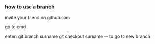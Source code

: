 ### how to use a branch

invite your friend on github.com

go to cmd

enter:
	git branch surname
	git checkout surname  -- to go to new branch
